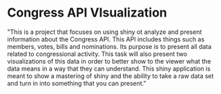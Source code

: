 # Congress API VIsualization
"This is a project that focuses on using shiny ot analyze and present information about the Congress API. This API includes things such as members, votes, bills and nominations. Its purpose is to present all data related to congressional activity. This task will also present two visualizations of this data in order to better show to the viewer what the data means in a way that they can understand. This shiny application is meant to show a mastering of shiny and the ability to take a raw data set and turn in into something that you can present."

